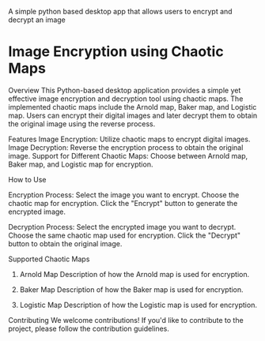 
A simple python based desktop app that allows users to encrypt and decrypt an image

# Image Encryption using Chaotic Maps
Overview
This Python-based desktop application provides a simple yet effective image encryption and decryption tool using chaotic maps. The implemented chaotic maps include the Arnold map, Baker map, and Logistic map. Users can encrypt their digital images and later decrypt them to obtain the original image using the reverse process.

Features
Image Encryption: Utilize chaotic maps to encrypt digital images.
Image Decryption: Reverse the encryption process to obtain the original image.
Support for Different Chaotic Maps: Choose between Arnold map, Baker map, and Logistic map for encryption.

How to Use

Encryption Process:
Select the image you want to encrypt.
Choose the chaotic map for encryption.
Click the "Encrypt" button to generate the encrypted image.

Decryption Process:
Select the encrypted image you want to decrypt.
Choose the same chaotic map used for encryption.
Click the "Decrypt" button to obtain the original image.

Supported Chaotic Maps
1. Arnold Map
Description of how the Arnold map is used for encryption.

2. Baker Map
Description of how the Baker map is used for encryption.

3. Logistic Map
Description of how the Logistic map is used for encryption.

Contributing
We welcome contributions! If you'd like to contribute to the project, please follow the contribution guidelines.
